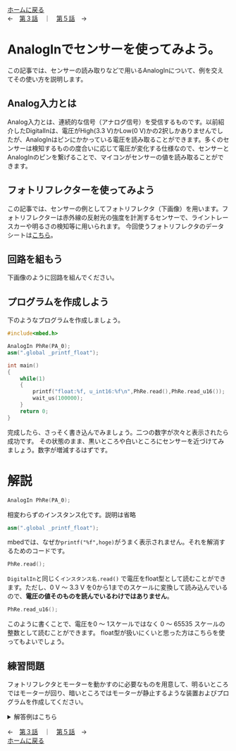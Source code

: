 [ホームに戻る](./index.md)  
←　[第３話](PwmOut_explain.md)　｜　[第５話](Warikomi_explain.md)　→

# AnalogInでセンサーを使ってみよう。
この記事では、センサーの読み取りなどで用いるAnalogInについて、例を交えてその使い方を説明します。

## Analog入力とは
Analog入力とは、連続的な信号（アナログ信号）を受信するものです。以前紹介したDigitalInは、電圧がHigh(3.3 V)かLow(0 V)かの2択しかありませんでしたが、AnalogInはピンにかかっている電圧を読み取ることができます。多くのセンサーは検知するものの度合いに応じて電圧が変化する仕様なので、センサーとAnalogInのピンを繋げることで、マイコンがセンサーの値を読み取ることができます。

## フォトリフレクターを使ってみよう
この記事では、センサーの例としてフォトリフレクタ（下画像）を用います。フォトリフレクターは赤外線の反射光の強度を計測するセンサーで、ライントレースカーや明るさの検知等に用いられます。
今回使うフォトリフレクタのデータシートは[こちら](https://akizukidenshi.com/catalog/g/gP-04500/)。

## 回路を組もう
下画像のように回路を組んでください。

## プログラムを作成しよう
下のようなプログラムを作成しましょう。

``` cpp
#include<mbed.h>

AnalogIn PhRe(PA_0);
asm(".global _printf_float");

int main()
{
    while(1)
    {
        printf("float:%f, u_int16:%f\n",PhRe.read(),PhRe.read_u16());
        wait_us(100000);
    }
    return 0;
}
```

完成したら、さっそく書き込んでみましょう。二つの数字が次々と表示されたら成功です。
その状態のまま、黒いところや白いところにセンサーを近づけてみましょう。数字が増減するはずです。

# 解説

``` cpp
AnalogIn PhRe(PA_0);
```
相変わらずのインスタンス化です。説明は省略

``` cpp
asm(".global _printf_float");
```
mbedでは、なぜか`printf("%f",hoge)`がうまく表示されません。それを解消するためのコードです。

``` cpp
PhRe.read();
```
`DigitalIn`と同じく`インスタンス名.read()` で電圧をfloat型として読むことができます。ただし、0 V ～ 3.3 V を0から1までのスケールに変換して読み込んでいるので、**電圧の値そのものを読んでいるわけではありません**。

``` cpp
PhRe.read_u16();
```
このように書くことで、電圧を0 ～ 1スケールではなく 0 ～ 65535 スケールの整数として読むことができます。
float型が扱いにくいと思った方はこちらを使ってもよいでしょう。


## 練習問題
フォトリフレクタとモーターを動かすのに必要なものを用意して、明るいところではモーターが回り、暗いところではモーターが静止するような装置およびプログラムを作成してください。

<details><summary>解答例はこちら</summary>
まず回路は以下のようなふうに作ります。


ソースコードは以下のようなものが考えられます。

``` cpp
#include <mbed.h>

DigitalOut dir();
PwmOut speed();
AnalogIn PhRe();

int main()
{
    dir.write(1);
    speed.period_ms(20);
    speed.write(0);

    while(1)
    {
        if(PhRe.read() > 0.5)
        {
            speed.write(0.5);
        }else{
            speed.write(0);
        }
        wait_us(100000);
    }
}
```
</details>

←　[第３話](PwmOut_explain.md)　｜　[第５話](Warikomi_explain.md)　→  
[ホームに戻る](./index.md)